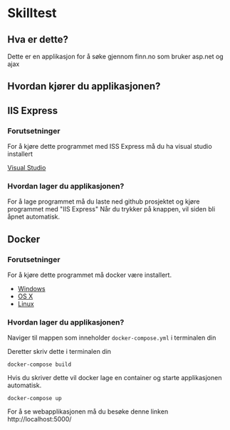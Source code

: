 Skilltest
==============================

Hva er dette?
-------------

Dette er en applikasjon for å søke gjennom finn.no som bruker asp.net og ajax


Hvordan kjører du applikasjonen?
---------------

IIS Express
----------------
### Forutsetninger
For å kjøre dette programmet med ISS Express må du ha visual studio installert

[Visual Studio](https://visualstudio.microsoft.com/downloads/)

### Hvordan lager du applikasjonen?

For å lage programmet må du laste ned github prosjektet og kjøre programmet med "IIS Express"
Når du trykker på knappen, vil siden bli åpnet automatisk.

Docker
----------------
### Forutsetninger


For å kjøre dette programmet må docker være installert.

* [Windows](https://docs.docker.com/windows/started)
* [OS X](https://docs.docker.com/mac/started/)
* [Linux](https://docs.docker.com/linux/started/)

### Hvordan lager du applikasjonen?

Naviger til mappen som inneholder `docker-compose.yml` i terminalen din


Deretter skriv dette i terminalen din
```shell
docker-compose build
```

Hvis du skriver dette vil docker lage en container og starte applikasjonen automatisk.
```shell
docker-compose up
```

For å se webapplikasjonen må du besøke denne linken
http://localhost:5000/
